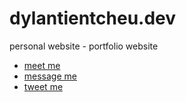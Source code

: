 # dylantientcheu.dev

personal website - portfolio website

- [meet me](https://dylantientcheu.dev)
- [message me](mailto:hi@dylantientcheu.dev)
- [tweet me](https://twitter.com/dylantientcheu)
